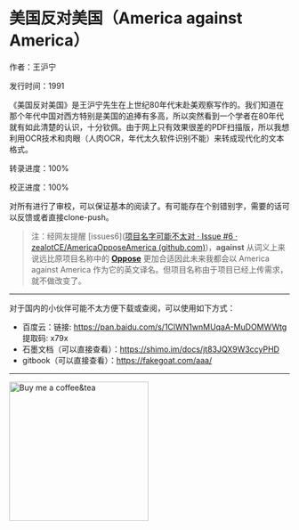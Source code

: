 # 美国反对美国（America against America）

作者：王沪宁

发行时间：1991



《美国反对美国》是王沪宁先生在上世纪80年代末赴美观察写作的。我们知道在那个年代中国对西方特别是美国的追捧有多高，所以突然看到一个学者在80年代就有如此清楚的认识，十分钦佩。由于网上只有效果很差的PDF扫描版，所以我想利用OCR技术和肉眼（人肉OCR，年代太久软件识别不能）来转成现代化的文本格式。

转录进度：100%

校正进度：100%

对所有进行了审校，可以保证基本的阅读了。有可能存在个别错别字，需要的话可以反馈或者直接clone-push。

> 注：经网友提醒 [issues6]([项目名字可能不太对 · Issue #6 · zealotCE/AmericaOpposeAmerica (github.com)](https://github.com/zealotCE/AmericaOpposeAmerica/issues/6))，**against** 从词义上来说远比原项目名称中的 **[Oppose](https://github.com/zealotCE/AmericaOpposeAmerica)** 更加合适因此未来我都会以 America against America 作为它的英文译名。但项目名称由于项目已经上传需求，就不做改变了。
>

---

对于国内的小伙伴可能不太方便下载或查阅，可以使用如下方式：

- 百度云：链接: https://pan.baidu.com/s/1ClWN1wnMUqaA-MuDOMWWtg 提取码: x79x
- 石墨文档（可以直接查看）：https://shimo.im/docs/jt83JQX9W3ccyPHD
- gitbook（可以直接查看）：https://fakegoat.com/aaa/

---


<script type="text/javascript" src="https://cdnjs.buymeacoffee.com/1.0.0/button.prod.min.js" data-name="bmc-button" data-slug="zealotce" data-color="#FFDD00" data-emoji="🍵"  data-font="Cookie" data-text="Buy me a coffee&tea" data-outline-color="#000000" data-font-color="#000000" data-coffee-color="#ffffff" ></script>

<a href="https://www.buymeacoffee.com/zealotce" ><img src="https://img.buymeacoffee.com/button-api/?text=Buy me a coffee&emoji=&slug=zealotce&button_colour=219d53&font_colour=ffffff&font_family=Cookie&outline_colour=ffffff&coffee_colour=FFDD00" alt="Buy me a coffee&tea" width="250"></a>
